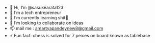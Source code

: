 - 👋 Hi, I’m @sasukearata123
- 👀 I’m a tech entrepreneur 
- 🌱 I’m currently learning shit🤣
- 💞️ I’m looking to collaborate on ideas 
- 📫 mail me : amartyapandeynew8@gmail.com
- ⚡ Fun fact: chess is solved for 7 peices on board known as tablebase

<!---
sasukearata123/sasukearata123 is a ✨ special ✨ repository because its `README.md` (this file) appears on your GitHub profile.
You can click the Preview link to take a look at your changes.
--->
